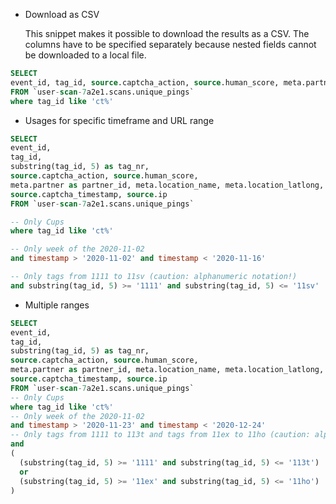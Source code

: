 - Download as CSV

   This snippet makes it possible to download the results as a CSV. The columns have to be specified separately because nested fields cannot be downloaded to a local file.

```sql
SELECT
event_id, tag_id, source.captcha_action, source.human_score, meta.partner as partner_id, meta.location_name, meta.location_latlong, meta.user_id, source.captcha_timestamp, source.ip
FROM `user-scan-7a2e1.scans.unique_pings`
where tag_id like 'ct%'
```

- Usages for specific timeframe and URL range

```sql
SELECT
event_id,
tag_id,
substring(tag_id, 5) as tag_nr,
source.captcha_action, source.human_score,
meta.partner as partner_id, meta.location_name, meta.location_latlong, meta.user_id,
source.captcha_timestamp, source.ip
FROM `user-scan-7a2e1.scans.unique_pings`

-- Only Cups
where tag_id like 'ct%'

-- Only week of the 2020-11-02
and timestamp > '2020-11-02' and timestamp < '2020-11-16'

-- Only tags from 1111 to 11sv (caution: alphanumeric notation!)
and substring(tag_id, 5) >= '1111' and substring(tag_id, 5) <= '11sv'
```

- Multiple ranges

```sql
SELECT
event_id,
tag_id,
substring(tag_id, 5) as tag_nr,
source.captcha_action, source.human_score,
meta.partner as partner_id, meta.location_name, meta.location_latlong, meta.user_id,
source.captcha_timestamp, source.ip
FROM `user-scan-7a2e1.scans.unique_pings`
-- Only Cups
where tag_id like 'ct%'
-- Only week of the 2020-11-02
and timestamp > '2020-11-23' and timestamp < '2020-12-24'
-- Only tags from 1111 to 113t and tags from 11ex to 11ho (caution: alphanumeric notation!)
and
(
  (substring(tag_id, 5) >= '1111' and substring(tag_id, 5) <= '113t')
  or
  (substring(tag_id, 5) >= '11ex' and substring(tag_id, 5) <= '11ho')
)
```



